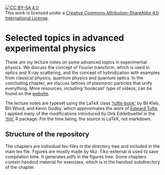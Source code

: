  [![CC BY-SA 4.0][cc-by-sa-shield]][cc-by-sa]  
This work is licensed under a
[Creative Commons Attribution-ShareAlike 4.0 International License][cc-by-sa].


[cc-by-sa]: http://creativecommons.org/licenses/by-sa/4.0/
[cc-by-sa-image]: https://licensebuttons.net/l/by-sa/4.0/88x31.png
[cc-by-sa-shield]: https://img.shields.io/badge/License-CC%20BY--SA%204.0-lightgrey.svg


# Selected topics in advanced experimental physics

These are my lecture notes on some advanced topics in experimental physics. We discuss the concept of Fourier transform, which is used in optics and X-ray scattering, and the concept of hybridization with examples from classical physics, quantum physics and quantum optics. In the concluding chapter, we discuss lattices of plasmonic particles that unify everything. More resources, including 'bookcast' type of videos, can be found on the [website](https://www.ep3.uni-bayreuth.de/en/teaching/FEP/index.html).

The lecture notes are typeset using the LaTeX class ['tufte-book'](https://tufte-latex.github.io/tufte-latex/) by Bil Kleb, Bill Wood, and Kevin Godby, which approximates the work of [Edward Tufte](https://www.edwardtufte.com/). I applied many of the modifications introduced by Dirk Eddelbuettel in the ['tint'](https://dirk.eddelbuettel.com/code/tint.html}) R package. For the time being, the source is LaTeX, not markdown.

## Structure of the repository

The chapters are individual tex-files in the directory tree and included in the main tex file. Figures are mostly made by tikz. Tikz-external is used to save compilation time. It generates pdfs in the figures tree. Some chapters contain handout material for exercises, which is in the handout subdirectory of the chapter.
